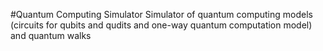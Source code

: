 #Quantum Computing Simulator
Simulator of quantum computing models (circuits for qubits and qudits and one-way quantum computation model) and quantum walks
